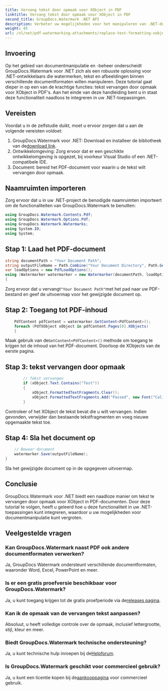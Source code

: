 ```yaml
---
title: Vervang tekst door opmaak voor XObject in PDF
linktitle: Vervang tekst door opmaak voor XObject in PDF
second_title: GroupDocs.Watermark .NET API
description: Verbeter uw mogelijkheden voor het manipuleren van .NET-documenten met GroupDocs Watermark voor .NET. Leer hoe u moeiteloos tekst kunt vervangen door opmaak in PDF's.
weight: 45
url: /nl/net/pdf-watermarking-attachments/replace-text-formatting-xobject-pdf/
---
```

## Invoering
Op het gebied van documentmanipulatie en -beheer onderscheidt GroupDocs.Watermark voor .NET zich als een robuuste oplossing voor .NET-ontwikkelaars die watermerken, tekst en afbeeldingen binnen verschillende documentformaten willen manipuleren. Deze tutorial gaat dieper in op een van de krachtige functies: tekst vervangen door opmaak voor XObject in PDF's. Aan het einde van deze handleiding bent u in staat deze functionaliteit naadloos te integreren in uw .NET-toepassingen.
## Vereisten
Voordat u in de zelfstudie duikt, moet u ervoor zorgen dat u aan de volgende vereisten voldoet:
1.  GroupDocs.Watermark voor .NET: Download en installeer de bibliotheek van de[download link](https://releases.groupdocs.com/Watermark/net/).
2. Ontwikkelomgeving: Zorg ervoor dat er een geschikte ontwikkelomgeving is opgezet, bij voorkeur Visual Studio of een .NET-compatibele IDE.
3. Document: bereid het PDF-document voor waarin u de tekst wilt vervangen door opmaak.

## Naamruimten importeren
Zorg ervoor dat u in uw .NET-project de benodigde naamruimten importeert om de functionaliteiten van GroupDocs.Watermark te benutten:
```csharp
using GroupDocs.Watermark.Contents.Pdf;
using GroupDocs.Watermark.Options.Pdf;
using GroupDocs.Watermark.Watermarks;
using System.IO;
using System;
```
## Stap 1: Laad het PDF-document
```csharp
string documentPath = "Your Document Path";
string outputFileName = Path.Combine("Your Document Directory", Path.GetFileName(documentPath));
var loadOptions = new PdfLoadOptions();
using (Watermarker watermarker = new Watermarker(documentPath, loadOptions))
{
```
 Zorg ervoor dat u vervangt`"Your Document Path"`met het pad naar uw PDF-bestand en geef de uitvoermap voor het gewijzigde document op.
## Stap 2: Toegang tot PDF-inhoud
```csharp
    PdfContent pdfContent = watermarker.GetContent<PdfContent>();
    foreach (PdfXObject xObject in pdfContent.Pages[0].XObjects)
    {
```
 Maak gebruik van de`GetContent<PdfContent>()` methode om toegang te krijgen tot de inhoud van het PDF-document. Doorloop de XObjects van de eerste pagina.
## Stap 3: tekst vervangen door opmaak
```csharp
        // Tekst vervangen
        if (xObject.Text.Contains("Test"))
        {
            xObject.FormattedTextFragments.Clear();
            xObject.FormattedTextFragments.Add("Passed", new Font("Calibri", 19, FontStyle.Bold), Color.Red, Color.Aqua);
        }
```
Controleer of het XObject de tekst bevat die u wilt vervangen. Indien gevonden, verwijder dan bestaande tekstfragmenten en voeg nieuwe opgemaakte tekst toe.
## Stap 4: Sla het document op
```csharp
    // Bewaar document
    watermarker.Save(outputFileName);
}
```
Sla het gewijzigde document op in de opgegeven uitvoermap.

## Conclusie
GroupDocs.Watermark voor .NET biedt een naadloze manier om tekst te vervangen door opmaak voor XObject in PDF-documenten. Door deze tutorial te volgen, heeft u geleerd hoe u deze functionaliteit in uw .NET-toepassingen kunt integreren, waardoor u uw mogelijkheden voor documentmanipulatie kunt vergroten.
## Veelgestelde vragen
### Kan GroupDocs.Watermark naast PDF ook andere documentformaten verwerken?
Ja, GroupDocs Watermark ondersteunt verschillende documentformaten, waaronder Word, Excel, PowerPoint en meer.
### Is er een gratis proefversie beschikbaar voor GroupDocs.Watermark?
 Ja, u kunt toegang krijgen tot de gratis proefperiode via de[releases pagina](https://releases.groupdocs.com/).
### Kan ik de opmaak van de vervangen tekst aanpassen?
Absoluut, u heeft volledige controle over de opmaak, inclusief lettergrootte, stijl, kleur en meer.
### Biedt GroupDocs.Watermark technische ondersteuning?
 Ja, u kunt technische hulp inroepen bij de[Helpforum](https://forum.groupdocs.com/c/watermark/19).
### Is GroupDocs.Watermark geschikt voor commercieel gebruik?
 Ja, u kunt een licentie kopen bij de[aankooppagina](https://purchase.groupdocs.com/buy) voor commercieel gebruik.